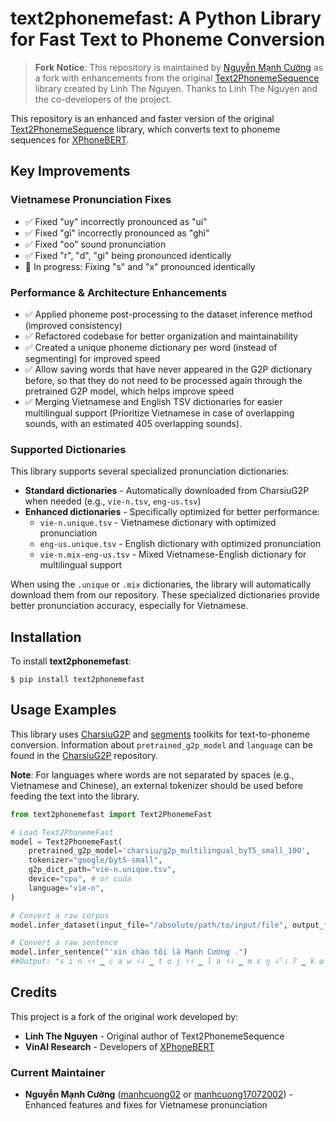 # text2phonemefast: A Python Library for Fast Text to Phoneme Conversion

> **Fork Notice**: This repository is maintained by [Nguyễn Mạnh Cường](https://github.com/manhcuong02) as a fork with enhancements from the original [Text2PhonemeSequence](https://github.com/thelinhbkhn2014/Text2PhonemeSequence) library created by Linh The Nguyen. Thanks to Linh The Nguyen and the co-developers of the project.

This repository is an enhanced and faster version of the original [Text2PhonemeSequence](https://github.com/thelinhbkhn2014/Text2PhonemeSequence) library, which converts text to phoneme sequences for [XPhoneBERT](https://github.com/VinAIResearch/XPhoneBERT).

## Key Improvements

### Vietnamese Pronunciation Fixes

- ✅ Fixed "uy" incorrectly pronounced as "ui"
- ✅ Fixed "gì" incorrectly pronounced as "ghì" 
- ✅ Fixed "oo" sound pronunciation
- ✅ Fixed "r", "d", "gi" being pronounced identically
- 🔄 In progress: Fixing "s" and "x" pronounced identically

### Performance & Architecture Enhancements

- ✅ Applied phoneme post-processing to the dataset inference method (improved consistency)
- ✅ Refactored codebase for better organization and maintainability
- ✅ Created a unique phoneme dictionary per word (instead of segmenting) for improved speed
- ✅ Allow saving words that have never appeared in the G2P dictionary before, so that they do not need to be processed again through the pretrained G2P model, which helps improve speed
- ✅ Merging Vietnamese and English TSV dictionaries for easier multilingual support (Prioritize Vietnamese in case of overlapping sounds, with an estimated 405 overlapping sounds).

### Supported Dictionaries

This library supports several specialized pronunciation dictionaries:

- **Standard dictionaries** - Automatically downloaded from CharsiuG2P when needed (e.g., `vie-n.tsv`, `eng-us.tsv`)
- **Enhanced dictionaries** - Specifically optimized for better performance:
  - `vie-n.unique.tsv` - Vietnamese dictionary with optimized pronunciation
  - `eng-us.unique.tsv` - English dictionary with optimized pronunciation
  - `vie-n.mix-eng-us.tsv` - Mixed Vietnamese-English dictionary for multilingual support

When using the `.unique` or `.mix` dictionaries, the library will automatically download them from our repository. These specialized dictionaries provide better pronunciation accuracy, especially for Vietnamese.

## Installation <a name="install"></a>

To install **text2phonemefast**:

```
$ pip install text2phonemefast
```

## Usage Examples <a name="example"></a>

This library uses [CharsiuG2P](https://github.com/lingjzhu/CharsiuG2P/tree/main) and [segments](https://pypi.org/project/segments/) toolkits for text-to-phoneme conversion. Information about `pretrained_g2p_model` and `language` can be found in the [CharsiuG2P](https://github.com/lingjzhu/CharsiuG2P/tree/main) repository.

**Note**: For languages where words are not separated by spaces (e.g., Vietnamese and Chinese), an external tokenizer should be used before feeding the text into the library.

```python
from text2phonemefast import Text2PhonemeFast

# Load Text2PhonemeFast
model = Text2PhonemeFast(
    pretrained_g2p_model='charsiu/g2p_multilingual_byT5_small_100',
    tokenizer="google/byt5-small",
    g2p_dict_path="vie-n.unique.tsv",
    device="cpu", # or cuda
    language="vie-n",
)

# Convert a raw corpus
model.infer_dataset(input_file="/absolute/path/to/input/file", output_file="/absolute/path/to/output/file") 

# Convert a raw sentence
model.infer_sentence("'xin chào tôi là Mạnh Cường .")
##Output: "s i n ˧˧ ▁ c a w ˧˨ ▁ t o j ˧˧ ▁ l a ˧˨ ▁ m ɛ ŋ ˨ˀ˩ ʔ ▁ k ɯ ə ŋ ˧˨ ▁ ."
```

## Credits

This project is a fork of the original work developed by:
- **Linh The Nguyen** - Original author of Text2PhonemeSequence
- **VinAI Research** - Developers of [XPhoneBERT](https://github.com/VinAIResearch/XPhoneBERT)

### Current Maintainer
- **Nguyễn Mạnh Cường** ([manhcuong02](https://github.com/manhcuong02) or [manhcuong17072002](https://github.com/manhcuong17072002)) - Enhanced features and fixes for Vietnamese pronunciation
